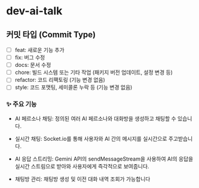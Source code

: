 # dev-ai-talk

## 커밋 타입 (Commit Type)

- [ ] feat: 새로운 기능 추가
- [ ] fix: 버그 수정
- [ ] docs: 문서 수정
- [ ] chore: 빌드 시스템 또는 기타 작업 (패키지 버전 업데이트, 설정 변경 등)
- [ ] refactor: 코드 리팩토링 (기능 변경 없음)
- [ ] style: 코드 포맷팅, 세미콜론 누락 등 (기능 변경 없음)

### ✨ 주요 기능
* AI 페르소나 채팅: 정의된 여러 AI 페르소나와 대화방을 생성하고 채팅할 수 있습니다.

* 실시간 채팅: Socket.io를 통해 사용자와 AI 간의 메시지를 실시간으로 주고받습니다.

* AI 응답 스트리밍: Gemini API의 sendMessageStream을 사용하여 AI의 응답을 실시간 스트림으로 받아와 사용자에게 즉각적으로 보여줍니다.

* 채팅방 관리: 채팅방 생성 및 이전 대화 내역 조회가 가능합니다
